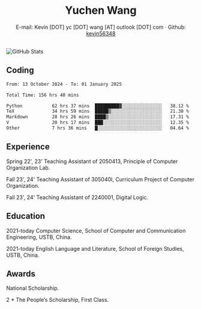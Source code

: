  <center>
     <h1>Yuchen Wang</h1>
     <div>
         <span>
             E-mail:
             Kevin [DOT] yc [DOT] wang [AT] outlook [DOT] com
         </span>
         ·
         <span>
             Github:
             <a href="https://github.com/kevin56348">kevin56348</a>
         </span>
     </div>
 </center>
<br>
<p><img src="https://github-readme-stats.vercel.app/api?username=kevin56348&amp;show_icons=true" alt="GitHub Stats"></p>

## Coding

<!-- ![Top Langs](https://github-readme-stats.vercel.app/api/top-langs/?username=kevin56348) -->

<!--START_SECTION:waka-->

```txt
From: 13 October 2024 - To: 01 January 2025

Total Time: 156 hrs 40 mins

Python           62 hrs 37 mins  █████████▓░░░░░░░░░░░░░░░   38.12 %
TeX              34 hrs 59 mins  █████▒░░░░░░░░░░░░░░░░░░░   21.30 %
Markdown         28 hrs 26 mins  ████▒░░░░░░░░░░░░░░░░░░░░   17.31 %
V                20 hrs 17 mins  ███░░░░░░░░░░░░░░░░░░░░░░   12.35 %
Other            7 hrs 36 mins   █░░░░░░░░░░░░░░░░░░░░░░░░   04.64 %
```

<!--END_SECTION:waka-->

## Experience 

Spring 22', 23' Teaching Assistant of 2050413, Principle of Computer Organization Lab.

Fall 23', 24' Teaching Assistant of 305040I, Curriculum Project of Computer Organization.

Fall 23', 24' Teaching Assistant of 2240001, Digital Logic.

## Education

2021-today Computer Science, School of Computer and Communication Engineering, USTB, China.

2021-today English Language and Literature, School of Foreign Studies, USTB, China.

## Awards

National Scholarship.

2 * The People’s Scholarship, First Class.
